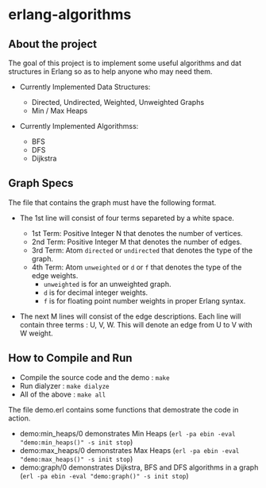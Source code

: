 erlang-algorithms
=================

About the project
-----------------
The goal of this project is to implement some useful algorithms and dat structures in Erlang so as to help anyone who may need them.

*  Currently Implemented Data Structures:
	*  Directed, Undirected, Weighted, Unweighted Graphs
	*  Min / Max Heaps

*  Currently Implemented Algorithmss:
	*  BFS
	*  DFS
	*  Dijkstra

Graph Specs
-----------
The file that contains the graph must have the following format.

*  The 1st line will consist of four terms separeted by a white space.
   *  1st Term: Positive Integer N that denotes the number of vertices.
   *  2nd Term: Positive Integer M that denotes the number of edges.
   *  3rd Term: Atom `directed` or `undirected` that denotes the type of the graph.
   *  4th Term: Atom `unweighted` or `d` or `f` that denotes the type of the edge weights.
      *  `unweighted` is for an  unweighted graph.
      *  `d` is for decimal integer weights.
      *  `f` is for floating point number weights in proper Erlang syntax.

*  The next M lines will consist of the edge descriptions. 
   Each line will contain three terms : U, V, W. 
   This will denote an edge from U to V with W weight. 
   
How to Compile and Run
----------------------
*  Compile the source code and the demo : `make`
*  Run dialyzer : `make dialyze`
*  All of the above : `make all`

The file demo.erl contains some functions that demostrate the code in action.
*  demo:min_heaps/0 demonstrates Min Heaps (`erl -pa ebin -eval "demo:min_heaps()" -s init stop`)
*  demo:max_heaps/0 demonstrates Max Heaps (`erl -pa ebin -eval "demo:max_heaps()" -s init stop`)
*  demo:graph/0 demonstrates Dijkstra, BFS and DFS algorithms in a graph (`erl -pa ebin -eval "demo:graph()" -s init stop`)

